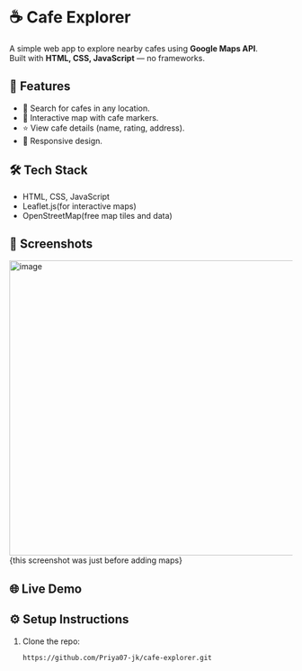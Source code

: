 # ☕ Cafe Explorer

A simple web app to explore nearby cafes using **Google Maps API**.  
Built with **HTML, CSS, JavaScript** — no frameworks.

## 🚀 Features
- 🔎 Search for cafes in any location.
- 📍 Interactive map with cafe markers.
- ⭐ View cafe details (name, rating, address).
- 📱 Responsive design.

## 🛠️ Tech Stack
- HTML, CSS, JavaScript  
- Leaflet.js(for interactive maps)
- OpenStreetMap(free map tiles and data)

## 📸 Screenshots
<img width="1186" height="524" alt="image" src="https://github.com/user-attachments/assets/537f34ca-f321-4687-aaf0-ddc1c1fe237d" /> {this screenshot was just before adding maps}




## 🌐 Live Demo




## ⚙️ Setup Instructions
1. Clone the repo:
   ```bash
   https://github.com/Priya07-jk/cafe-explorer.git


